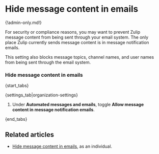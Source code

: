 # Hide message content in emails

{!admin-only.md!}

For security or compliance reasons, you may want to prevent Zulip message
content from being sent through your email system. The only place Zulip
currently sends message content is in message notification emails.

This setting also blocks message topics, channel names, and user names from
being sent through the email system.

### Hide message content in emails

{start_tabs}

{settings_tab|organization-settings}

1. Under **Automated messages and emails**, toggle
   **Allow message content in message notification emails**.

{end_tabs}

## Related articles

* [Hide message content in emails](/help/email-notifications#hide-message-content),
  as an individual.
